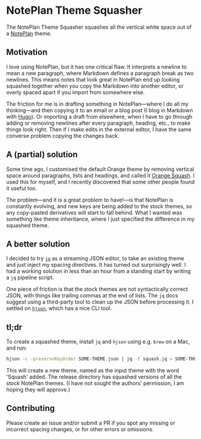 # NotePlan Theme Squasher

The NotePlan Theme Squasher squashes all the vertical white space out of a [NotePlan](https://noteplan.co) theme.

## Motivation

I love using NotePlan, but it has one critical flaw. It interprets a newline to mean a new paragraph, where Markdown defines a paragraph break as two newlines. This means notes that look great in NotePlan end up looking squashed together when you copy the Markdown into another editor, or overly spaced apart if you import from somewhere else.

The friction for me is in drafting something in NotePlan—where I do all my thinking—and then copying it to an email or a blog post (I blog in Markdown with [Hugo](https://gohugo.io/)). Or importing a draft from elsewhere, when I have to go through adding or removing newlines after every paragraph, heading, etc., to make things look right. Then if I make edits in the external editor, I have the same converse problem copying the changes back.

## A (partial) solution

Some time ago, I customised the default Orange theme by removing vertical space around paragraphs, lists and headings, and called it [Orange Squash][orange-squash]. I used this for myself, and I recently discovered that some other people found it useful too.

[orange-squash]: https://gist.github.com/tastapod/f472da992b44ab736068bc9ceaca6eb6

The problem—and it is a great problem to have!—is that NotePlan is constantly evolving, and new keys are being added to the stock themes, so any copy-pasted derivatives will start to fall behind. What I wanted was something like theme inheritance, where I just specified the difference in my squashed theme.

## A better solution

I decided to try [`jq`](https://jqlang.org) as a streaming JSON editor, to take an existing theme and just inject my spacing directives. It has turned out surprisingly well. I had a working solution in less than an hour from a standing start by writing a `jq` pipeline script.

One piece of friction is that the stock themes are not syntactically correct JSON, with things like trailing commas at the end of lists. The `jq` docs suggest using a third-party tool to clean up the JSON before processing it. I settled on [`hjson`](https://hjson.github.io), which has a nice CLI tool.

## tl;dr

To create a squashed theme, install `jq` and `hjson` using e.g. `brew` on a Mac, and run:

```sh
hjson -c -preserveKeyOrder SOME-THEME.json | jq -f squash.jq > SOME-THEME-squash.json
```

This will create a new theme, named as the input theme with the word 'Squash' added. The release directory has squashed versions of all the stock NotePlan themes. (I have not sought the authors' permission, I am hoping they will approve.)

## Contributing

Please create an issue and/or submit a PR if you spot any missing or incorrect spacing changes, or for other errors or omissions.

